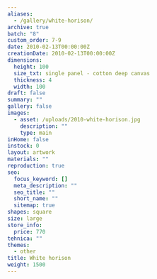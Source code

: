 ```yaml
---
aliases:
  - /gallery/white-horison/
archive: true
batch: "8"
custom_order: 7-9
date: 2010-02-13T00:00:00Z
creationDate: 2010-02-13T00:00:00Z
dimensions:
  height: 100
  size_txt: single panel - cotton deep canvas
  thickness: 4
  width: 100
draft: false
summary: ""
gallery: false
images:
  - asset: /uploads/2010-white-horison.jpg
    description: ""
    type: main
inHome: false
instock: 0
layout: artwork
materials: ""
reproduction: true
seo:
  focus_keyword: []
  meta_description: ""
  seo_title: ""
  short_name: ""
  sitemap: true
shapes: square
size: large
store_info:
  price: 770
tehnica: ""
themes:
  - other
title: White horison
weight: 1500
---
```

